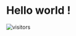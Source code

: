 # Hello world !

 ![visitors](https://visitor-badge.glitch.me/badge?page_id=Amyn00.Amyn&left_color=green&right_color=red)
